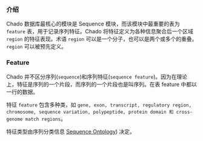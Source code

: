 ### 介绍

Chado 数据库最核心的模块是 Sequence 模块，而该模块中最重要的表为 `feature` 表，用于记录序列特征。Chado 将特征定义为各种信息聚合后一个区域 `region` 的特征表现。术语 `region` 可以是一个分子，也可以是两个或多个的重叠。`region` 可以被预先定义。

### Feature

Chado 并不区分序列(`sequence`)和序列特征(`sequence feature`)。因为在理论上，特征是序列的一个片段，而序列的一个片段也是叫序列。在表 feature 中都以一行的数据。

特征 `feature` 包含多种类，如 `gene, exon, transcript, regulatory region, chromosome, sequence variation, polypeptide, protein domain 和 cross-genome match regions`。

特征类型由序列分类信息 [Sequence Ontology](http://www.sequenceontology.org/)) 决定。